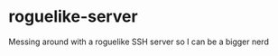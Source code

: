 roguelike-server
================

Messing around with a roguelike SSH server so I can be a bigger nerd
